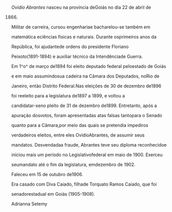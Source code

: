 

*Ovídio Abrantes* nasceu na província deGoiás no dia 22 de abril de

1866.



Militar de carreira, cursou engenhariae bacharelou-se também em

matemática eciências físicas e naturais. Durante osprimeiros anos da

República, foi ajudantede ordens do presidente Floriano

Peixoto(1891-1894) e auxiliar técnico da Intendênciade Guerra.



Em 1^o^ de março de1894 foi eleito deputado federal peloestado de Goiás

e em maio assumindosua cadeira na Câmara dos Deputados, noRio de

Janeiro, então Distrito Federal.Nas eleições de 30 de dezembro de1896

foi reeleito para a legislatura de1897 a 1899, e voltou a

candidatar-seno pleito de 31 de dezembro de1899. Entretanto, após a

apuração dosvotos, foram apresentadas atas falsas tantopara o Senado

quanto para a Câmara,por meio das quais se pretendia impediros

verdadeiros eleitos, entre eles OvídioAbrantes, de assumir seus

mandatos. Desvendadaa fraude, Abrantes teve seu diploma reconhecidoe

iniciou mais um período no Legislativofederal em maio de 1900. Exerceu

seumandato até o fim da legislatura, emdezembro de 1902.



Faleceu em 15 de outubro de1906.



Era casado com Diva Caiado, filhade Torquato Ramos Caiado, que foi

senadorestadual em Goiás (1905-1908).



Adrianna Setemy



